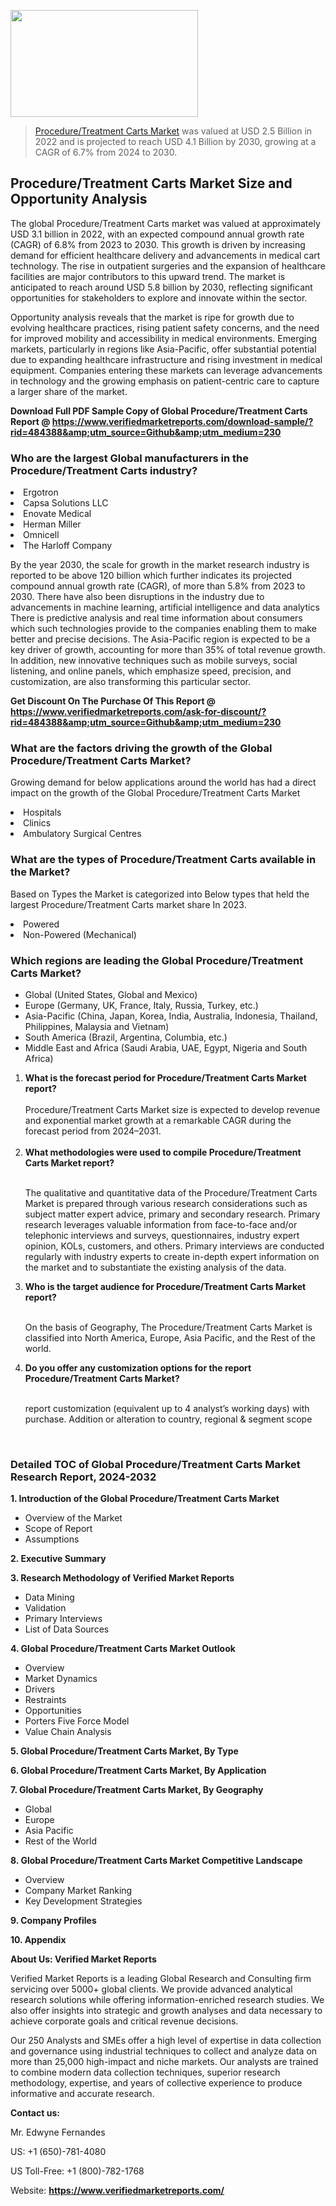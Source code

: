 <img src="https://ffe5etoiles.com/wp-content/uploads/2024/12/MST1-300x171.png" alt="" width="300" height="171" class="alignnone size-medium wp-image-20088" /><blockquote><p><p><a href="https://www.verifiedmarketreports.com/download-sample/?rid=484388&utm_source=Github&utm_medium=230" target="_blank">Procedure/Treatment Carts Market</a> was valued at USD 2.5 Billion in 2022 and is projected to reach USD 4.1 Billion by 2030, growing at a CAGR of 6.7% from 2024 to 2030.</p></blockquote><p><h2>Procedure/Treatment Carts Market Size and Opportunity Analysis</h2><p>The global Procedure/Treatment Carts market was valued at approximately USD 3.1 billion in 2022, with an expected compound annual growth rate (CAGR) of 6.8% from 2023 to 2030. This growth is driven by increasing demand for efficient healthcare delivery and advancements in medical cart technology. The rise in outpatient surgeries and the expansion of healthcare facilities are major contributors to this upward trend. The market is anticipated to reach around USD 5.8 billion by 2030, reflecting significant opportunities for stakeholders to explore and innovate within the sector.</p><p>Opportunity analysis reveals that the market is ripe for growth due to evolving healthcare practices, rising patient safety concerns, and the need for improved mobility and accessibility in medical environments. Emerging markets, particularly in regions like Asia-Pacific, offer substantial potential due to expanding healthcare infrastructure and rising investment in medical equipment. Companies entering these markets can leverage advancements in technology and the growing emphasis on patient-centric care to capture a larger share of the market.</p></p><p class=""><strong>Download Full PDF Sample Copy of Global Procedure/Treatment Carts Report @ <a href="https://www.verifiedmarketreports.com/download-sample/?rid=484388&amp;utm_source=Github&amp;utm_medium=230" target="_blank">https://www.verifiedmarketreports.com/download-sample/?rid=484388&amp;utm_source=Github&amp;utm_medium=230</a></strong></p><h3 id="" class="">Who are the largest Global manufacturers in the Procedure/Treatment Carts industry?</h3><p><li>Ergotron</li><li> Capsa Solutions LLC</li><li> Enovate Medical</li><li> Herman Miller</li><li> Omnicell</li><li> The Harloff Company</li></p><div class=""><div class="" dir="" data-message-author-role="" data-message-id="" data-message-model-slug=""><div class=""><div class=""><div class=""><div class="" dir="" data-message-author-role="" data-message-id="" data-message-model-slug=""><div class=""><div class=""><p>By the year 2030, the scale for growth in the market research industry is reported to be above 120 billion which further indicates its projected compound annual growth rate (CAGR), of more than 5.8% from 2023 to 2030. There have also been disruptions in the industry due to advancements in machine learning, artificial intelligence and data analytics There is predictive analysis and real time information about consumers which such technologies provide to the companies enabling them to make better and precise decisions. The Asia-Pacific region is expected to be a key driver of growth, accounting for more than 35% of total revenue growth. In addition, new innovative techniques such as mobile surveys, social listening, and online panels, which emphasize speed, precision, and customization, are also transforming this particular sector.</p><p><strong>Get Discount On The Purchase Of This Report @&nbsp; <a href="https://www.verifiedmarketreports.com/ask-for-discount/?rid=484388&amp;utm_source=Github&amp;utm_medium=230" target="_blank">https://www.verifiedmarketreports.com/ask-for-discount/?rid=484388&amp;utm_source=Github&amp;utm_medium=230</a></strong></p></div></div></div></div></div></div></div></div><h3 id="" class="">What are the factors driving the growth of the Global Procedure/Treatment Carts Market?</h3><p id="" class="">Growing demand for below applications around the world has had a direct impact on the growth of the Global Procedure/Treatment Carts Market</p><p id="" class=""><li>Hospitals</li><li> Clinics</li><li> Ambulatory Surgical Centres</li></p><h3 id="" class="">What are the types of Procedure/Treatment Carts available in the Market?</h3><p id="" class="">Based on Types the Market is categorized into Below types that held the largest Procedure/Treatment Carts market share In 2023.</p><p id="" class=""><li>Powered</li><li> Non-Powered (Mechanical)</li></p><h3 id="" class="">Which regions are leading the Global Procedure/Treatment Carts Market?</h3><ul><li>Global (United States, Global and Mexico)</li><li>Europe (Germany, UK, France, Italy, Russia, Turkey, etc.)</li><li>Asia-Pacific (China, Japan, Korea, India, Australia, Indonesia, Thailand, Philippines, Malaysia and Vietnam)</li><li>South America (Brazil, Argentina, Columbia, etc.)</li><li>Middle East and Africa (Saudi Arabia, UAE, Egypt, Nigeria and South Africa)</li></ul><p><ol><li><strong>What is the forecast period for Procedure/Treatment Carts Market report?<br /></strong><br /><span data-sheets-root="1" data-sheets-value="{&quot;1&quot;:2,&quot;2&quot;:&quot;XXXX size is expected to develop revenue and exponential market growth at a remarkable CAGR during the forecast period from 2024&ndash;2030.&quot;}" data-sheets-userformat="{&quot;2&quot;:12674,&quot;4&quot;:{&quot;1&quot;:2,&quot;2&quot;:16776960},&quot;10&quot;:2,&quot;11&quot;:0,&quot;15&quot;:&quot;Arial&quot;,&quot;16&quot;:12}">Procedure/Treatment Carts Market size is expected to develop revenue and exponential market growth at a remarkable CAGR during the forecast period from 2024&ndash;2031.</span><br /><br /></li><li><strong>What methodologies were used to compile Procedure/Treatment Carts Market report?<br /><br /></strong><p>The qualitative and quantitative data of the&nbsp;Procedure/Treatment Carts Market is prepared through various research considerations such as subject matter expert advice, primary and secondary research. Primary research leverages valuable information from face-to-face and/or telephonic interviews and surveys, questionnaires, industry expert opinion, KOLs, customers, and others. Primary interviews are conducted regularly with industry experts to create in-depth expert information on the market and to substantiate the existing analysis of the data.&nbsp;</p></li><li><strong>Who is the target audience for Procedure/Treatment Carts Market report?<br /><br /></strong><p>On the basis of Geography, The&nbsp;Procedure/Treatment Carts Market is classified into North America, Europe, Asia Pacific, and the Rest of the world.</p></li><li><strong>Do you offer any customization options for the report Procedure/Treatment Carts Market?<br /><br /></strong><p>report customization (equivalent up to 4 analyst&rsquo;s working days) with purchase. Addition or alteration to country, regional &amp; segment scope</p><p>&nbsp;</p></li></ol></p><h3 id="" class="">Detailed TOC of Global Procedure/Treatment Carts Market Research Report, 2024-2032</h3><p id="" class=""><strong>1. Introduction of the Global Procedure/Treatment Carts Market</strong></p><ul><li>Overview of the Market</li><li>Scope of Report</li><li>Assumptions</li></ul><p id="" class=""><strong>2. Executive Summary</strong></p><p id="" class=""><strong>3. Research Methodology of&nbsp;Verified Market Reports</strong></p><ul><li>Data Mining</li><li>Validation</li><li>Primary Interviews</li><li>List of Data Sources</li></ul><p id="" class=""><strong>4. Global Procedure/Treatment Carts Market Outlook</strong></p><ul><li>Overview</li><li>Market Dynamics</li><li>Drivers</li><li>Restraints</li><li>Opportunities</li><li>Porters Five Force Model</li><li>Value Chain Analysis</li></ul><p id="" class=""><strong>5. Global Procedure/Treatment Carts Market, By&nbsp;Type</strong></p><p id="" class=""><strong>6. Global Procedure/Treatment Carts Market, By Application</strong></p><p id="" class=""><strong>7. Global Procedure/Treatment Carts Market, By Geography</strong></p><ul><li>Global</li><li>Europe</li><li>Asia Pacific</li><li>Rest of the World</li></ul><p id="" class=""><strong>8. Global Procedure/Treatment Carts Market Competitive Landscape</strong></p><ul><li>Overview</li><li>Company Market Ranking</li><li>Key Development Strategies</li></ul><p id="" class=""><strong>9. Company Profiles</strong></p><p id="" class=""><strong>10. Appendix</strong></p><p id="" class=""><strong>About Us: Verified Market Reports</strong></p><p id="" class="">Verified Market Reports is a leading Global Research and Consulting firm servicing over 5000+ global clients. We provide advanced analytical research solutions while offering information-enriched research studies. We also offer insights into strategic and growth analyses and data necessary to achieve corporate goals and critical revenue decisions.</p><p id="" class="">Our 250 Analysts and SMEs offer a high level of expertise in data collection and governance using industrial techniques to collect and analyze data on more than 25,000 high-impact and niche markets. Our analysts are trained to combine modern data collection techniques, superior research methodology, expertise, and years of collective experience to produce informative and accurate research.</p><p id="" class=""><strong>Contact us:</strong></p><p id="" class="">Mr. Edwyne Fernandes</p><p id="" class="">US: +1 (650)-781-4080</p><p id="" class="">US Toll-Free: +1 (800)-782-1768</p><p id="" class="">Website: <a target="" data-test-app-aware-link=""><strong>https://www.verifiedmarketreports.com/</strong></a></p>
